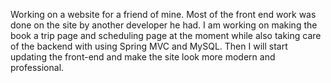 Working on a website for a friend of mine. Most of the front end work was done on the site by another developer he had. 
I am working on making the book a trip page and scheduling page at the moment while also taking care of the backend with using Spring MVC and MySQL. Then I will start updating the front-end and make the site look more modern and professional.  
  
  
